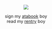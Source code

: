 <div align="center">
  
![](https://file.garden/aDT0Ck-AL1_uKJ4P/rentry%20pictures/hesgorgis)

sign my [atabook](https://izanami.atabook.org/) boy  
read my [rentry](https://rentry.co/proi) boy
